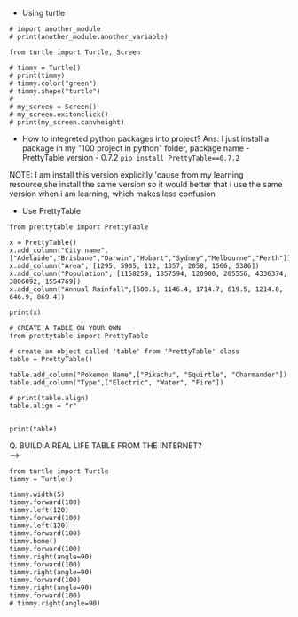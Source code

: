 - Using turtle 

```
# import another_module
# print(another_module.another_variable)

from turtle import Turtle, Screen

# timmy = Turtle()
# print(timmy)
# timmy.color("green")
# timmy.shape("turtle")
# 
# my_screen = Screen()
# my_screen.exitonclick()
# print(my_screen.canvheight)
```


- How to integreted python packages into project?
Ans: I just install a package in my "100 project in python" folder, 
package name - PrettyTable
version - 0.7.2
```pip install PrettyTable==0.7.2```   

NOTE: I am install this version explicitly 'cause from my learning resource,she install the same version so it would better that i use the same version when i am learning, which makes less confusion


- Use PrettyTable
```
from prettytable import PrettyTable

x = PrettyTable()
x.add_column("City name",["Adelaide","Brisbane","Darwin","Hobart","Sydney","Melbourne","Perth"])
x.add_column("Area", [1295, 5905, 112, 1357, 2058, 1566, 5386])
x.add_column("Population", [1158259, 1857594, 120900, 205556, 4336374, 3806092, 1554769])
x.add_column("Annual Rainfall",[600.5, 1146.4, 1714.7, 619.5, 1214.8, 646.9, 869.4])

print(x)
```

```
# CREATE A TABLE ON YOUR OWN
from prettytable import PrettyTable

# create an object called 'table' from 'PrettyTable' class 
table = PrettyTable()

table.add_column("Pokemon Name",["Pikachu", "Squirtle", "Charmander"])
table.add_column("Type",["Electric", "Water", "Fire"])

# print(table.align)
table.align = "r"


print(table)

```



Q. BUILD A REAL LIFE TABLE FROM THE INTERNET?   
--> 









```
from turtle import Turtle
timmy = Turtle()

timmy.width(5)
timmy.forward(100)
timmy.left(120)
timmy.forward(100)
timmy.left(120)
timmy.forward(100)
timmy.home()
timmy.forward(100)
timmy.right(angle=90)
timmy.forward(100)
timmy.right(angle=90)
timmy.forward(100)
timmy.right(angle=90)
timmy.forward(100)
# timmy.right(angle=90)
```